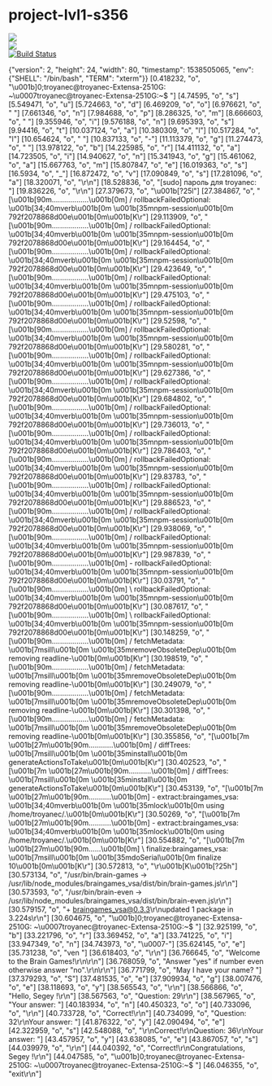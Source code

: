 # project-lvl1-s356
<a href="https://codeclimate.com/github/codeclimate/codeclimate/maintainability"><img src="https://api.codeclimate.com/v1/badges/a99a88d28ad37a79dbf6/maintainability" /></a> <br>
<a href="https://codeclimate.com/github/codeclimate/codeclimate/test_coverage"><img src="https://api.codeclimate.com/v1/badges/a99a88d28ad37a79dbf6/test_coverage" /></a> <br>
[![Build Status](https://travis-ci.org/svyborov/project-lvl1-s356.svg?branch=master)](https://travis-ci.org/svyborov/project-lvl1-s356)

{"version": 2, "height": 24, "width": 80, "timestamp": 1538505065, "env": {"SHELL": "/bin/bash", "TERM": "xterm"}}
[0.418232, "o", "\u001b]0;troyanec@troyanec-Extensa-2510G: ~\u0007troyanec@troyanec-Extensa-2510G:~$ "]
[4.74595, "o", "s"]
[5.549471, "o", "u"]
[5.724663, "o", "d"]
[6.469209, "o", "o"]
[6.976621, "o", " "]
[7.661346, "o", "n"]
[7.984688, "o", "p"]
[8.286325, "o", "m"]
[8.666603, "o", " "]
[9.355946, "o", "i"]
[9.576188, "o", "n"]
[9.695393, "o", "s"]
[9.94416, "o", "t"]
[10.037124, "o", "a"]
[10.380309, "o", "l"]
[10.517284, "o", "l"]
[10.654624, "o", " "]
[10.837133, "o", "-"]
[11.113379, "o", "g"]
[11.274473, "o", " "]
[13.978122, "o", "b"]
[14.225985, "o", "r"]
[14.411132, "o", "a"]
[14.723505, "o", "i"]
[14.940627, "o", "n"]
[15.341943, "o", "g"]
[15.461062, "o", "a"]
[15.667763, "o", "m"]
[15.807847, "o", "e"]
[16.019363, "o", "s"]
[16.5934, "o", "_"]
[16.872472, "o", "v"]
[17.090849, "o", "s"]
[17.281096, "o", "a"]
[18.320071, "o", "\r\n"]
[18.528836, "o", "[sudo] пароль для troyanec: "]
[19.836226, "o", "\r\n"]
[27.379673, "o", "\u001b[?25l"]
[27.384867, "o", "[\u001b[90m..................\u001b[0m] / rollbackFailedOptional: \u001b[34;40mverb\u001b[0m \u001b[35mnpm-session\u001b[0m 792f2078868d00e\u001b[0m\u001b[K\r"]
[29.113909, "o", "[\u001b[90m..................\u001b[0m] / rollbackFailedOptional: \u001b[34;40mverb\u001b[0m \u001b[35mnpm-session\u001b[0m 792f2078868d00e\u001b[0m\u001b[K\r"]
[29.164454, "o", "[\u001b[90m..................\u001b[0m] / rollbackFailedOptional: \u001b[34;40mverb\u001b[0m \u001b[35mnpm-session\u001b[0m 792f2078868d00e\u001b[0m\u001b[K\r"]
[29.423649, "o", "[\u001b[90m..................\u001b[0m] / rollbackFailedOptional: \u001b[34;40mverb\u001b[0m \u001b[35mnpm-session\u001b[0m 792f2078868d00e\u001b[0m\u001b[K\r"]
[29.475103, "o", "[\u001b[90m..................\u001b[0m] / rollbackFailedOptional: \u001b[34;40mverb\u001b[0m \u001b[35mnpm-session\u001b[0m 792f2078868d00e\u001b[0m\u001b[K\r"]
[29.52598, "o", "[\u001b[90m..................\u001b[0m] / rollbackFailedOptional: \u001b[34;40mverb\u001b[0m \u001b[35mnpm-session\u001b[0m 792f2078868d00e\u001b[0m\u001b[K\r"]
[29.580281, "o", "[\u001b[90m..................\u001b[0m] / rollbackFailedOptional: \u001b[34;40mverb\u001b[0m \u001b[35mnpm-session\u001b[0m 792f2078868d00e\u001b[0m\u001b[K\r"]
[29.627386, "o", "[\u001b[90m..................\u001b[0m] / rollbackFailedOptional: \u001b[34;40mverb\u001b[0m \u001b[35mnpm-session\u001b[0m 792f2078868d00e\u001b[0m\u001b[K\r"]
[29.684802, "o", "[\u001b[90m..................\u001b[0m] / rollbackFailedOptional: \u001b[34;40mverb\u001b[0m \u001b[35mnpm-session\u001b[0m 792f2078868d00e\u001b[0m\u001b[K\r"]
[29.736013, "o", "[\u001b[90m..................\u001b[0m] / rollbackFailedOptional: \u001b[34;40mverb\u001b[0m \u001b[35mnpm-session\u001b[0m 792f2078868d00e\u001b[0m\u001b[K\r"]
[29.786403, "o", "[\u001b[90m..................\u001b[0m] / rollbackFailedOptional: \u001b[34;40mverb\u001b[0m \u001b[35mnpm-session\u001b[0m 792f2078868d00e\u001b[0m\u001b[K\r"]
[29.83783, "o", "[\u001b[90m..................\u001b[0m] / rollbackFailedOptional: \u001b[34;40mverb\u001b[0m \u001b[35mnpm-session\u001b[0m 792f2078868d00e\u001b[0m\u001b[K\r"]
[29.886523, "o", "[\u001b[90m..................\u001b[0m] / rollbackFailedOptional: \u001b[34;40mverb\u001b[0m \u001b[35mnpm-session\u001b[0m 792f2078868d00e\u001b[0m\u001b[K\r"]
[29.938069, "o", "[\u001b[90m..................\u001b[0m] / rollbackFailedOptional: \u001b[34;40mverb\u001b[0m \u001b[35mnpm-session\u001b[0m 792f2078868d00e\u001b[0m\u001b[K\r"]
[29.987839, "o", "[\u001b[90m..................\u001b[0m] - rollbackFailedOptional: \u001b[34;40mverb\u001b[0m \u001b[35mnpm-session\u001b[0m 792f2078868d00e\u001b[0m\u001b[K\r"]
[30.03791, "o", "[\u001b[90m..................\u001b[0m] \\ rollbackFailedOptional: \u001b[34;40mverb\u001b[0m \u001b[35mnpm-session\u001b[0m 792f2078868d00e\u001b[0m\u001b[K\r"]
[30.087617, "o", "[\u001b[90m..................\u001b[0m] \\ rollbackFailedOptional: \u001b[34;40mverb\u001b[0m \u001b[35mnpm-session\u001b[0m 792f2078868d00e\u001b[0m\u001b[K\r"]
[30.148259, "o", "[\u001b[90m..................\u001b[0m] / fetchMetadata: \u001b[7msill\u001b[0m \u001b[35mremoveObsoleteDep\u001b[0m removing readline-\u001b[0m\u001b[K\r"]
[30.198519, "o", "[\u001b[90m..................\u001b[0m] / fetchMetadata: \u001b[7msill\u001b[0m \u001b[35mremoveObsoleteDep\u001b[0m removing readline-\u001b[0m\u001b[K\r"]
[30.249079, "o", "[\u001b[90m..................\u001b[0m] / fetchMetadata: \u001b[7msill\u001b[0m \u001b[35mremoveObsoleteDep\u001b[0m removing readline-\u001b[0m\u001b[K\r"]
[30.301398, "o", "[\u001b[90m..................\u001b[0m] / fetchMetadata: \u001b[7msill\u001b[0m \u001b[35mremoveObsoleteDep\u001b[0m removing readline-\u001b[0m\u001b[K\r"]
[30.355856, "o", "[\u001b[7m      \u001b[27m\u001b[90m............\u001b[0m] / diffTrees: \u001b[7msill\u001b[0m \u001b[35minstall\u001b[0m generateActionsToTake\u001b[0m\u001b[K\r"]
[30.402523, "o", "[\u001b[7m       \u001b[27m\u001b[90m...........\u001b[0m] / diffTrees: \u001b[7msill\u001b[0m \u001b[35minstall\u001b[0m generateActionsToTake\u001b[0m\u001b[K\r"]
[30.453139, "o", "[\u001b[7m       \u001b[27m\u001b[90m...........\u001b[0m] - extract:braingames_vsa: \u001b[34;40mverb\u001b[0m \u001b[35mlock\u001b[0m using /home/troyanec/.\u001b[0m\u001b[K\r"]
[30.50269, "o", "[\u001b[7m       \u001b[27m\u001b[90m...........\u001b[0m] - extract:braingames_vsa: \u001b[34;40mverb\u001b[0m \u001b[35mlock\u001b[0m using /home/troyanec/.\u001b[0m\u001b[K\r"]
[30.554882, "o", "[\u001b[7m            \u001b[27m\u001b[90m......\u001b[0m] \\ finalize:braingames_vsa: \u001b[7msill\u001b[0m \u001b[35mdoSerial\u001b[0m finalize 10\u001b[0m\u001b[K\r"]
[30.572813, "o", "\r\u001b[K\u001b[?25h"]
[30.573134, "o", "/usr/bin/brain-games -> /usr/lib/node_modules/braingames_vsa/dist/bin/brain-games.js\r\n"]
[30.573593, "o", "/usr/bin/brain-even -> /usr/lib/node_modules/braingames_vsa/dist/bin/brain-even.js\r\n"]
[30.579157, "o", "+ braingames_vsa@0.3.3\r\nupdated 1 package in 3.224s\r\n"]
[30.604675, "o", "\u001b]0;troyanec@troyanec-Extensa-2510G: ~\u0007troyanec@troyanec-Extensa-2510G:~$ "]
[32.925199, "o", "b"]
[33.221796, "o", "r"]
[33.369452, "o", "a"]
[33.741225, "o", "i"]
[33.947349, "o", "n"]
[34.743973, "o", "\u0007-"]
[35.624145, "o", "e"]
[35.731238, "o", "ven "]
[36.618403, "o", "\r\n"]
[36.766645, "o", "Welcome to the Brain Games!\r\n\r\n"]
[36.768059, "o", "Answer \"yes\" if number even otherwise answer \"no\".\r\n\r\n"]
[36.771799, "o", "May I have your name? "]
[37.379293, "o", "S"]
[37.481535, "o", "e"]
[37.909934, "o", "g"]
[38.007476, "o", "e"]
[38.118693, "o", "y"]
[38.565543, "o", "\r\n"]
[38.566866, "o", "Hello,  Segey !\r\n"]
[38.567563, "o", "Question:  29\r\n"]
[38.567965, "o", "Your answer: "]
[40.183934, "o", "n"]
[40.450323, "o", "o"]
[40.733096, "o", "\r\n"]
[40.733728, "o", "Correct!\r\n"]
[40.734099, "o", "Question:  32\r\nYour answer: "]
[41.876322, "o", "y"]
[42.090494, "o", "e"]
[42.322959, "o", "s"]
[42.548088, "o", "\r\nCorrect!\r\nQuestion:  36\r\nYour answer: "]
[43.457957, "o", "y"]
[43.638085, "o", "e"]
[43.867057, "o", "s"]
[44.039979, "o", "\r\n"]
[44.040392, "o", "Correct!\r\nCongratulations, Segey !\r\n"]
[44.047585, "o", "\u001b]0;troyanec@troyanec-Extensa-2510G: ~\u0007troyanec@troyanec-Extensa-2510G:~$ "]
[46.046355, "o", "exit\r\n"]
